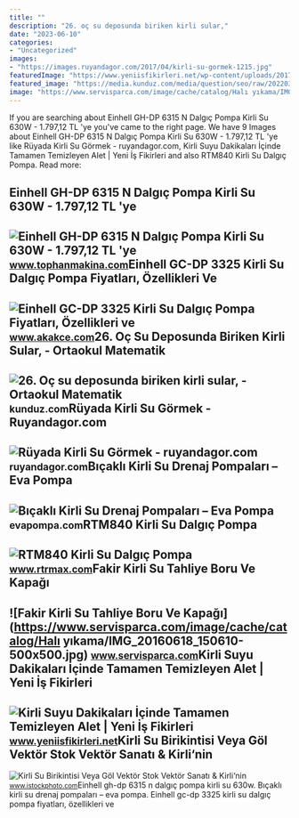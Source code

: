 ```yaml
---
title: ""
description: "26. oç su deposunda biriken kirli sular,"
date: "2023-06-10"
categories:
- "Uncategorized"
images:
- "https://images.ruyandagor.com/2017/04/kirli-su-gormek-1215.jpg"
featuredImage: "https://www.yeniisfikirleri.net/wp-content/uploads/2017/07/kirli-su-temizleme-cihazi.jpg"
featured_image: "https://media.kunduz.com/media/question/seo/raw/20220303155311279924-4364317_3IrjOQ72M.jpg?h=512"
image: "https://www.servisparca.com/image/cache/catalog/Halı yıkama/IMG_20160618_150610-500x500.jpg"
---
```


If you are searching about Einhell GH-DP 6315 N Dalgıç Pompa Kirli Su 630W - 1.797,12 TL 'ye you've came to the right page. We have 9 Images about Einhell GH-DP 6315 N Dalgıç Pompa Kirli Su 630W - 1.797,12 TL 'ye like Rüyada Kirli Su Görmek - ruyandagor.com, Kirli Suyu Dakikaları İçinde Tamamen Temizleyen Alet | Yeni İş Fikirleri and also RTM840 Kirli Su Dalgıç Pompa. Read more:

Einhell GH-DP 6315 N Dalgıç Pompa Kirli Su 630W - 1.797,12 TL 'ye
-----------------------------------------------------------------

 ![Einhell GH-DP 6315 N Dalgıç Pompa Kirli Su 630W - 1.797,12 TL 'ye](https://st1.myideasoft.com/shop/as/54/myassets/products/686/b5c4ec63-be2a-4e2f-88ee-39a72d65f8e8.jpg?revision=1501330121) <small>www.tophanmakina.com</small>Einhell GC-DP 3325 Kirli Su Dalgıç Pompa Fiyatları, Özellikleri Ve
------------------------------------------------------------------

 ![Einhell GC-DP 3325 Kirli Su Dalgıç Pompa Fiyatları, Özellikleri ve](https://cdn.akakce.com/z/einhell/einhell-gc-dp-3325-kirli-su.jpg) <small>www.akakce.com</small>26. Oç Su Deposunda Biriken Kirli Sular, - Ortaokul Matematik
-------------------------------------------------------------

 ![26. Oç su deposunda biriken kirli sular, - Ortaokul Matematik](https://media.kunduz.com/media/question/seo/raw/20220303155311279924-4364317_3IrjOQ72M.jpg?h=512) <small>kunduz.com</small>Rüyada Kirli Su Görmek - Ruyandagor.com
---------------------------------------

 ![Rüyada Kirli Su Görmek - ruyandagor.com](https://images.ruyandagor.com/2017/04/kirli-su-gormek-1215.jpg) <small>ruyandagor.com</small>Bıçaklı Kirli Su Drenaj Pompaları – Eva Pompa
---------------------------------------------

 ![Bıçaklı Kirli Su Drenaj Pompaları – Eva Pompa](http://evapompa.com/wp-content/uploads/2021/02/drenaj-tip-dalgic-pompalar-kirli-su-drenaj-pompasi-urun5-600x776.jpg) <small>evapompa.com</small>RTM840 Kirli Su Dalgıç Pompa
----------------------------

 ![RTM840 Kirli Su Dalgıç Pompa](https://www.rtrmax.com/wp-content/uploads/2020/06/RTM840-1.jpg) <small>www.rtrmax.com</small>Fakir Kirli Su Tahliye Boru Ve Kapağı
-------------------------------------

 ![Fakir Kirli Su Tahliye Boru Ve Kapağı](https://www.servisparca.com/image/cache/catalog/Halı yıkama/IMG_20160618_150610-500x500.jpg) <small>www.servisparca.com</small>Kirli Suyu Dakikaları İçinde Tamamen Temizleyen Alet | Yeni İş Fikirleri
------------------------------------------------------------------------

 ![Kirli Suyu Dakikaları İçinde Tamamen Temizleyen Alet | Yeni İş Fikirleri](https://www.yeniisfikirleri.net/wp-content/uploads/2017/07/kirli-su-temizleme-cihazi.jpg) <small>www.yeniisfikirleri.net</small>Kirli Su Birikintisi Veya Göl Vektör Stok Vektör Sanatı &amp; Kirli‘nin
-----------------------------------------------------------------------

 ![Kirli Su Birikintisi Veya Göl Vektör Stok Vektör Sanatı & Kirli‘nin](https://media.istockphoto.com/id/694102792/tr/vektör/kirli-su-birikintisi-veya-göl-vektör.jpg?s=612x612&w=is&k=20&c=CJrAXCH7TapjKg6inY6ocZKbZ_Sc3q5e_qHOYknZEgk=) <small>www.istockphoto.com</small>Einhell gh-dp 6315 n dalgıç pompa kirli su 630w. Bıçaklı kirli su drenaj pompaları – eva pompa. Einhell gc-dp 3325 kirli su dalgıç pompa fiyatları, özellikleri ve
